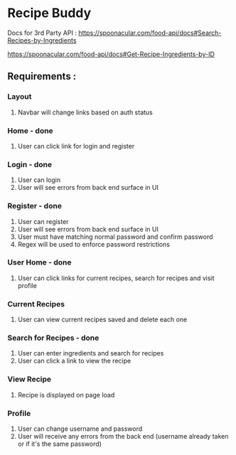 # Recipe Buddy

Docs for 3rd Party API : https://spoonacular.com/food-api/docs#Search-Recipes-by-Ingredients

https://spoonacular.com/food-api/docs#Get-Recipe-Ingredients-by-ID

## Requirements :

### Layout

1. Navbar will change links based on auth status

### Home - done

1. User can click link for login and register

### Login - done

1. User can login
2. User will see errors from back end surface in UI

### Register - done

1. User can register
2. User will see errors from back end surface in UI
3. User must have matching normal password and confirm password
4. Regex will be used to enforce password restrictions

### User Home - done

1. User can click links for current recipes, search for recipes and visit profile

### Current Recipes

1. User can view current recipes saved and delete each one

### Search for Recipes - done

1. User can enter ingredients and search for recipes
2. User can click a link to view the recipe

### View Recipe

1. Recipe is displayed on page load

### Profile

1. User can change username and password
2. User will receive any errors from the back end (username already taken or if it's the same password)
